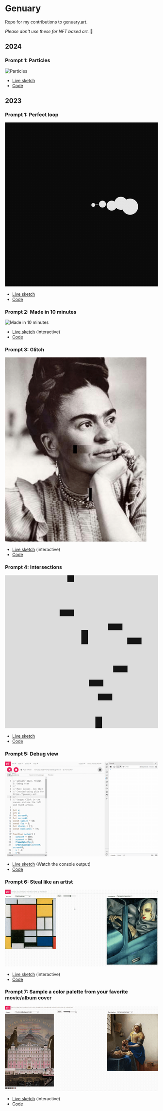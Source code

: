 # Genuary

Repo for my contributions to [genuary.art](https://genuary.art/).

*Please don't use these for NFT based art.* 🙏

## 2024

### Prompt 1: Particles

![Particles](2024/prompt01/genuary2024_prompt1.gif)

- [Live sketch](https://openprocessing.org/sketch/2134974)
- [Code](2024/prompt01/sketch.js)

## 2023

### Prompt 1: Perfect loop

![Perfect loop](2023/prompt01/genuary_prompt1_15fps.gif)

- [Live sketch](https://editor.p5js.org/marcduiker/full/LL-y9TREC)
- [Code](2023/prompt01/sketch.js)

### Prompt 2: Made in 10 minutes

![Made in 10 minutes](2023/prompt02/genuary_prompt2_15fps.gif)

- [Live sketch](https://editor.p5js.org/marcduiker/full/j4Uwsq8rB) (interactive)
- [Code](2023/prompt02/sketch.js)

### Prompt 3: Glitch

![Glitch](2023/prompt03/genuary_prompt3_15fps.gif)

- [Live sketch](https://editor.p5js.org/marcduiker/full/-VKfHUvkj) (interactive)
- [Code](2023/prompt03/sketch.js)

### Prompt 4: Intersections

![Glitch](2023/prompt04/genuary2023_prompt4.gif)

- [Live sketch](https://editor.p5js.org/marcduiker/full/alDGhiITz)
- [Code](2023/prompt04/sketch.js)

### Prompt 5: Debug view

![Glitch](2023/prompt05/genuary_prompt5_10fps.gif)

- [Live sketch](https://editor.p5js.org/marcduiker/sketches/tNVGpKDiy) (Watch the console output)
- [Code](2023/prompt05/sketch.js)

### Prompt 6: Steal like an artist

![Glitch](2023/prompt06/genuary2023_prompt6.gif)

- [Live sketch](https://editor.p5js.org/marcduiker/full/ThQlj8FfO) (interactive)
- [Code](2023/prompt06/sketch.js)

### Prompt 7: Sample a color palette from your favorite movie/album cover

![Glitch](2023/prompt07/genuary2023_prompt7.gif)

- [Live sketch](https://editor.p5js.org/marcduiker/full/0KakeMws0) (interactive)
- [Code](2023/prompt07/sketch.js)
